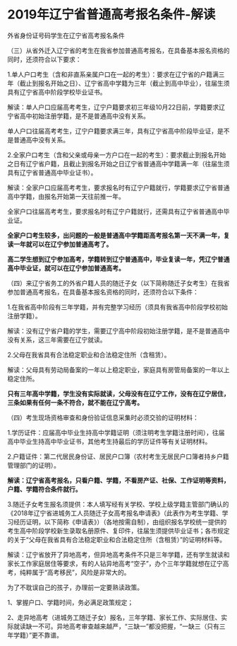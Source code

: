 # 2019年辽宁省普通高考报名条件-解读


外省身份证号码学生在辽宁省高考报名条件

（三）从省外迁入辽宁省的考生在我省参加普通高考报名，在具备基本报名资格的同时，还须符合以下要求：

1.单人户口考生（含和非直系亲属户口在一起的考生）：要求在辽宁省的户籍满三年（截止到报名开始之日）、辽宁省高中学籍为三年（截止到高中毕业），往届生须具有辽宁省高中阶段学校毕业证书。

解读：单人户口应届高考考生，辽宁户籍要求初三年级10月22日前，学籍要求辽宁省高中初始注册学籍，是不是普通高中没有关系。

单人户口往届高考考生，辽宁户籍要求满三年，具有辽宁省高中阶段毕业证，是不是普通高中没有关系。

2.全家户口考生（含和父亲或母亲一方户口在一起的考生）：要求截止到报名开始之日有辽宁省户籍，且截止到报名开始之日辽宁省普通高中学籍满一年（往届生须具有辽宁省普通高中毕业证书）。

解读：全家户口应届高考考生，要求报名时有辽宁户籍就行，学籍要求辽宁省普通高中学籍，由报名开始第一天往前推一年。

全家户口往届高考考生，要求报名时有辽宁户籍就行，还需具有辽宁省普通高中毕业证。

**全家户口考生较多，出问题的一般是普通高中学籍距高考报名第一天不满一年，复读一年就可以在辽宁参加普通高考了。**

**高二学生想到辽宁参加高考，学籍转到辽宁普通高中，毕业复读一年，凭辽宁普通高中毕业证，就可以在辽宁参加普通高考。**

（四）来辽宁省务工的外省户籍人员的随迁子女（以下简称随迁子女考生）在我省参加普通高考报名，在具备基本报名资格的同时，还须符合以下条件：

1.在我省高中阶段有三年学籍，并有完整学习经历（须具有我省高中阶段学校初始注册学籍）。

解读：没有辽宁省户籍的学生，需要辽宁高中阶段初始注册学籍，是不是普通高中没有关系，这三年需要在辽宁就读。

2.父母在我省具有合法稳定职业和合法稳定住所（含租赁）。

解读：父母具有劳动局备案的一年以上稳定职业，家庭具有房管局备案的一年以上稳定住所。

**只有三年高中学籍，学生没有实际就读，父母没有在辽宁工作，没有在辽宁居住，三条如果有任何一条不符合，就不能在辽宁高考。**

（四）考生现场资格审查和身份验证信息采集时必须交验的证明材料：

1.学历证件：应届高中毕业生持高中学籍证明（须注明考生学籍注册时间），往届高中毕业生持高中毕业证书，其他考生持最后的学历证件等有关证明材料。

2.户籍证件：第二代居民身份证、居民户口簿（农村考生无居民户口簿者持乡户籍管理部门的证明）。

**解读：辽宁省高考报名，只看户籍、学籍，不看房产证、社保、工作证明等资料，户籍、学籍符合条件就行。**

3.随迁子女考生报名须提供：本人填写经有关学校、学校上级学籍主管部门确认的《2018年辽宁省进城务工人员随迁子女高考报名申请表》（此表作为考生学籍、学习经历证明，以下简称《申请表》）（各地按需自制），由组织报名学校统一提供的考生高中阶段学校新生录取名册原件、复印件，往届生须提供毕业证书；各市规定的关于“父母在我省具有合法稳定职业和合法稳定住所（含租赁）”的证明材料等。

解读：辽宁省放开了异地高考，但异地高考条件不只是三年学籍，还有学生就读和家长工作家庭居住等要求，有的人钻异地高考“空子”，办个三年学籍就想在辽宁高考，纯粹属于“高考移民”，风险是非常大的。

为了不耽误自己的孩子，办理前一定要熟读政策。

1、掌握户口、学籍时间，务必满足政策规定；

2、走异地高考（进城务工随迁子女）报名，三年学籍、家长工作、实际居住、实际就读缺一不可。异地高考审查越来越严，“三缺一”都没把握，“一缺三（只有三年学籍）”更不靠谱。

